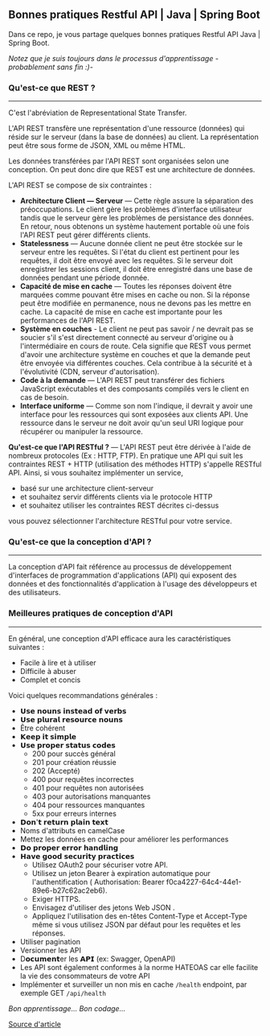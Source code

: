 ## Bonnes pratiques Restful API | Java | Spring Boot
Dans ce repo, je vous partage quelques bonnes pratiques Restful API Java | Spring Boot.

*Notez que je suis toujours dans le processus d'apprentissage - probablement sans fin :)-*

### Qu'est-ce que REST ?
---
C'est l'abréviation de Representational State Transfer.

L'API REST transfère une représentation d'une ressource (données) qui réside sur le serveur (dans la base de données) au client. La représentation peut être sous forme de JSON, XML ou même HTML.

Les données transférées par l'API REST sont organisées selon une conception. On peut donc dire que REST est une architecture de données.

L'API REST se compose de six contraintes :
- **Architecture Client — Serveur** — Cette règle assure la séparation des préoccupations. Le client gère les problèmes d'interface utilisateur tandis que le serveur gère les problèmes de persistance des données. En retour, nous obtenons un système hautement portable où une fois l'API REST peut gérer différents clients.
- **Statelessness** — Aucune donnée client ne peut être stockée sur le serveur entre les requêtes. Si l'état du client est pertinent pour les requêtes, il doit être envoyé avec les requêtes. Si le serveur doit enregistrer les sessions client, il doit être enregistré dans une base de données pendant une période donnée.
- **Capacité de mise en cache** — Toutes les réponses doivent être marquées comme pouvant être mises en cache ou non. Si la réponse peut être modifiée en permanence, nous ne devons pas les mettre en cache. La capacité de mise en cache est importante pour les performances de l'API REST. 
- **Système en couches** - Le client ne peut pas savoir / ne devrait pas se soucier s'il s'est directement connecté au serveur d'origine ou à l'intermédiaire en cours de route. Cela signifie que REST vous permet d'avoir une architecture système en couches et que la demande peut être envoyée via différentes couches. Cela contribue à la sécurité et à l'évolutivité (CDN, serveur d'autorisation).
- **Code à la demande** — L'API REST peut transférer des fichiers JavaScript exécutables et des composants compilés vers le client en cas de besoin.
- **Interface uniforme** — Comme son nom l'indique, il devrait y avoir une interface pour les ressources qui sont exposées aux clients API. Une ressource dans le serveur ne doit avoir qu'un seul URI logique pour récupérer ou manipuler la ressource.

**Qu'est-ce que l'API RESTful ?** — L'API REST peut être dérivée à l'aide de nombreux protocoles (Ex : HTTP, FTP). En pratique une API qui suit les contraintes REST + HTTP (utilisation des méthodes HTTP) s'appelle RESTful API.
Ainsi, si vous souhaitez implémenter un service,
- basé sur une architecture client-serveur
- et souhaitez servir différents clients via le protocole HTTP
- et souhaitez utiliser les contraintes REST décrites ci-dessus

vous pouvez sélectionner l'architecture RESTful pour votre service.

### Qu'est-ce que la conception d'API ?
---
La conception d'API fait référence au processus de développement d'interfaces de programmation d'applications (API) qui exposent des données et des fonctionnalités d'application à l'usage des développeurs et des utilisateurs.

### Meilleures pratiques de conception d'API
---
En général, une conception d'API efficace aura les caractéristiques suivantes :
- Facile à lire et à utiliser 
- Difficile à abuser
- Complet et concis

Voici quelques recommandations générales :
- 𝗨𝘀𝗲 𝗻𝗼𝘂𝗻𝘀 𝗶𝗻𝘀𝘁𝗲𝗮𝗱 𝗼𝗳 𝘃𝗲𝗿𝗯𝘀
- 𝗨𝘀𝗲 𝗽𝗹𝘂𝗿𝗮𝗹 𝗿𝗲𝘀𝗼𝘂𝗿𝗰𝗲 𝗻𝗼𝘂𝗻𝘀 
- Être cohérent
- 𝗞𝗲𝗲𝗽 𝗶𝘁 𝘀𝗶𝗺𝗽𝗹𝗲
- 𝗨𝘀𝗲 𝗽𝗿𝗼𝗽𝗲𝗿 𝘀𝘁𝗮𝘁𝘂𝘀 𝗰𝗼𝗱𝗲𝘀
	- 200 pour succès général
	- 201 pour création réussie
	- 202 (Accepté)
	- 400 pour requêtes incorrectes
	- 401 pour requêtes non autorisées
	- 403 pour autorisations manquantes
	- 404 pour ressources manquantes
	- 5xx pour erreurs internes
- 𝗗𝗼𝗻'𝘁 𝗿𝗲𝘁𝘂𝗿𝗻 𝗽𝗹𝗮𝗶𝗻 𝘁𝗲𝘅𝘁
- Noms d'attributs en camelCase
- Mettez les données en cache pour améliorer les performances
- 𝗗𝗼 𝗽𝗿𝗼𝗽𝗲𝗿 𝗲𝗿𝗿𝗼𝗿 𝗵𝗮𝗻𝗱𝗹𝗶𝗻𝗴
- 𝗛𝗮𝘃𝗲 𝗴𝗼𝗼𝗱 𝘀𝗲𝗰𝘂𝗿𝗶𝘁𝘆 𝗽𝗿𝗮𝗰𝘁𝗶𝗰𝗲𝘀
	- Utilisez OAuth2 pour sécuriser votre API.
	- Utilisez un jeton Bearer à expiration automatique pour l'authentification ( Authorisation: Bearer f0ca4227-64c4-44e1-89e6-b27c62ac2eb6).
	- Exiger HTTPS.
	- Envisagez d'utiliser des jetons Web JSON .
	- Appliquez l'utilisation des en-têtes Content-Type et Accept-Type même si vous utilisez JSON par défaut pour les requêtes et les réponses.
- Utiliser pagination
- Versionner les API
- D𝗼𝗰𝘂𝗺𝗲𝗻𝘁er les 𝗔𝗣𝗜 (ex: Swagger, OpenAPI)
- Les API sont également conformes à la norme HATEOAS car elle facilite la vie des consommateurs de votre API
- Implémenter et surveiller un non mis en cache `/health` endpoint, par exemple GET `/api/health`

*Bon apprentissage... Bon codage...*

[Source d'article](https://connect2grp.medium.com/restful-756145aa751c)